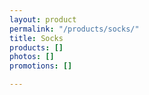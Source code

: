 ```yaml
---
layout: product
permalink: "/products/socks/"
title: Socks
products: []
photos: []
promotions: []

---
```

